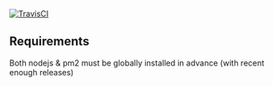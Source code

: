 
[![TravisCI](https://travis-ci.org/javiplx/ansible-pm2service.svg?branch=master)](https://travis-ci.org/javiplx/ansible-pm2service/branches)

## Requirements

Both nodejs & pm2 must be globally installed in advance (with recent enough releases)

